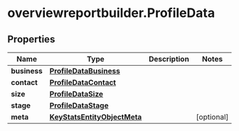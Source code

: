 # overviewreportbuilder.ProfileData

## Properties

Name | Type | Description | Notes
------------ | ------------- | ------------- | -------------
**business** | [**ProfileDataBusiness**](ProfileDataBusiness.md) |  | 
**contact** | [**ProfileDataContact**](ProfileDataContact.md) |  | 
**size** | [**ProfileDataSize**](ProfileDataSize.md) |  | 
**stage** | [**ProfileDataStage**](ProfileDataStage.md) |  | 
**meta** | [**KeyStatsEntityObjectMeta**](KeyStatsEntityObjectMeta.md) |  | [optional] 


